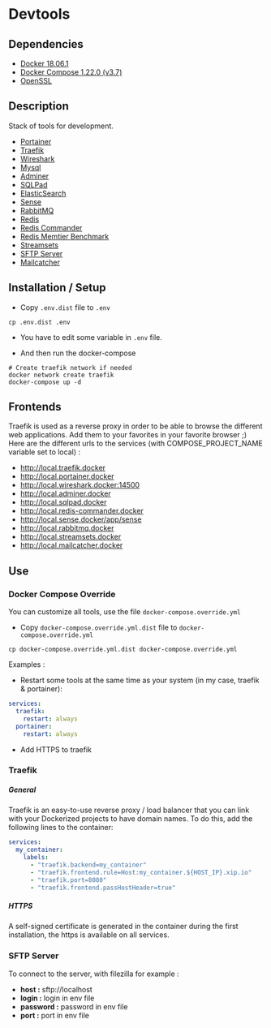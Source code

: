 # Devtools

## Dependencies

- [Docker 18.06.1](https://docs.docker.com/install/)
- [Docker Compose 1.22.0 (v3.7)](https://docs.docker.com/compose/)
- [OpenSSL](https://www.openssl.org/)

## Description

Stack of tools for development.

- [Portainer](https://portainer.io/)
- [Traefik](https://traefik.io/)
- [Wireshark](https://www.wireshark.org/)
- [Mysql](https://www.mysql.com/fr/)
- [Adminer](https://www.adminer.org/)
- [SQLPad](https://rickbergfalk.github.io/sqlpad/)
- [ElasticSearch](https://www.elastic.co/fr/products/elasticsearch)
- [Sense](https://www.elastic.co/guide/en/sense/current/sense-ui.html)
- [RabbitMQ](https://www.rabbitmq.com/)
- [Redis](https://redis.io/)
- [Redis Commander](https://joeferner.github.io/redis-commander/)
- [Redis Memtier Benchmark](https://redis.io/topics/benchmarks)
- [Streamsets](https://streamsets.com/)
- [SFTP Server](https://hub.docker.com/r/atmoz/sftp/)
- [Mailcatcher](https://mailcatcher.me/)

## Installation / Setup

- Copy `.env.dist` file to `.env`

```shell
cp .env.dist .env
```

- You have to edit some variable in `.env` file.

- And then run the docker-compose
```shell
# Create traefik network if needed
docker network create traefik
docker-compose up -d
```

## Frontends

Traefik is used as a reverse proxy in order to be able to browse the different web applications. Add them to your favorites in your favorite browser ;)
Here are the different urls to the services (with COMPOSE_PROJECT_NAME variable set to local) :

- http://local.traefik.docker
- http://local.portainer.docker
- http://local.wireshark.docker:14500
- http://local.adminer.docker
- http://local.sqlpad.docker
- http://local.redis-commander.docker
- http://local.sense.docker/app/sense
- http://local.rabbitmq.docker
- http://local.streamsets.docker
- http://local.mailcatcher.docker

## Use

### Docker Compose Override

You can customize all tools, use the file `docker-compose.override.yml`

- Copy `docker-compose.override.yml.dist` file to `docker-compose.override.yml`
```shell
cp docker-compose.override.yml.dist docker-compose.override.yml
```

Examples :

- Restart some tools at the same time as your system (in my case, traefik & portainer):
```yaml
services:
  traefik:
    restart: always
  portainer:
    restart: always
```
- Add HTTPS to traefik

### Traefik

##### General

Traefik is an easy-to-use reverse proxy / load balancer that you can link with your Dockerized projects to have domain names.
To do this, add the following lines to the container:
```yaml
services:
  my_container:
    labels:
      - "traefik.backend=my_container"
      - "traefik.frontend.rule=Host:my_container.${HOST_IP}.xip.io"
      - "traefik.port=8080"
      - "traefik.frontend.passHostHeader=true"
```

##### HTTPS

A self-signed certificate is generated in the container during the first installation, the https is available on all services.

### SFTP Server

To connect to the server, with filezilla for example :

- **host :** sftp://localhost
- **login :** login in env file
- **password :** password in env file
- **port :** port in env file
